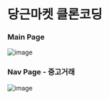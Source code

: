 # 당근마켓 클론코딩


### Main Page
![image](https://github.com/dhrcksgur1/clonecoding_study/assets/118906074/53e6e211-d70b-4d2c-935b-cc4a6999f4a1)

### Nav Page - 중고거래
![image](https://github.com/dhrcksgur1/clonecoding_study/assets/118906074/a66f791d-4c3b-4d2b-a859-42d0d05a6730)
